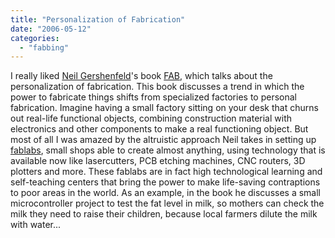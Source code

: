 ```yaml
---
title: "Personalization of Fabrication"
date: "2006-05-12"
categories: 
  - "fabbing"
---
```


I really liked [Neil Gershenfeld](http://web.media.mit.edu/%7Eneilg/)'s book [FAB](http://www.amazon.com/gp/product/B000BHA3RW/sr=8-1/qid=1147382464/ref=pd_bbs_1/102-1931103-0348927?%5Fencoding=UTF8), which talks about the personalization of fabrication. This book discusses a trend in which the power to fabricate things shifts from specialized factories to personal fabrication. Imagine having a small factory sitting on your desk that churns out real-life functional objects, combining construction material with electronics and other components to make a real functioning object. But most of all I was amazed by the altruistic approach Neil takes in setting up [fablabs](http://fab.cba.mit.edu/), small shops able to create almost anything, using technology that is available now like lasercutters, PCB etching machines, CNC routers, 3D plotters and more. These fablabs are in fact high technological learning and self-teaching centers that bring the power to make life-saving contraptions to poor areas in the world. As an example, in the book he discusses a small microcontroller project to test the fat level in milk, so mothers can check the milk they need to raise their children, because local farmers dilute the milk with water...
